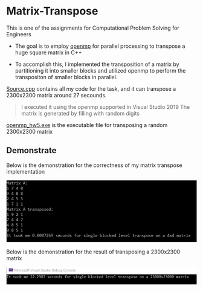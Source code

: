 # Matrix-Transpose

This is one of the assignments for Computational Problem Solving for Engineers

* The goal is to employ [openmp](https://www.openmp.org/) for parallel processing to transpose a huge square matrix in C++

* To accomplish this, I implemented the transposition of a matrix by partitioning it into smaller blocks and utilized openmp to perform the transpositon of smaller blocks in parallel.


[Source.cpp](Source.cpp) contains all my code for the task, and it can transpose a 2300x2300 matrix around 27 secounds.

> I executed it using the openmp supported in Visual Studio 2019
> The matrix is generated by filling with random digits

[openmp_hw5.exe](openmp_hw5.exe) is the executable file for transposing a random 2300x2300 matrix


## Demonstrate
Below is the demonstration for the correctness of my matrix transpose implementation
<p>
  <img src="demo_N_4.png" />
</p>

Below is the demonstration for the result of transposing a 2300x2300 matrix
<p>
  <img src="demo_N_23000.png" />
</p>
